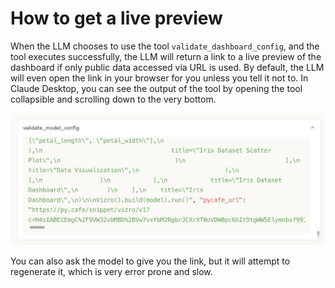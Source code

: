 # How to get a live preview 

When the LLM chooses to use the tool `validate_dashboard_config`, and the tool executes successfully, the LLM will return a link to a live preview of the dashboard if only public data accessed via URL is used. By default, the LLM will even open the link in your browser for you unless you tell it not to. In Claude Desktop, you can see the output of the tool by opening the tool collapsible and scrolling down to the very bottom.

![validate_model_config](../../assets/images/claude_validate.png)

You can also ask the model to give you the link, but it will attempt to regenerate it, which is very error prone and slow.